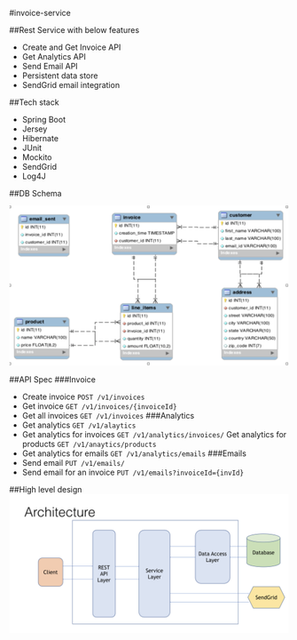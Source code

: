 #invoice-service

##Rest Service with below features
- Create and Get Invoice API
- Get Analytics API
- Send Email API
- Persistent data store
- SendGrid email integration 

##Tech stack
- Spring Boot
- Jersey
- Hibernate
- JUnit
- Mockito
- SendGrid
- Log4J

##DB Schema

![DB schema](/images/invoice-erd.png)

##API Spec
###Invoice
- Create invoice `POST /v1/invoices`
- Get invoice `GET /v1/invoices/{invoiceId}`
- Get all invoices `GET /v1/invoices`
###Analytics
- Get analytics `GET /v1/alaytics`
- Get analytics for invoices `GET /v1/analytics/invoices/`
Get analytics for products 	`GET /v1/anaytics/products`
- Get analytics for emails 	`GET /v1/analytics/emails`
###Emails
- Send email `PUT /v1/emails/`
- Send email for an invoice `PUT /v1/emails?invoiceId={invId}`

##High level design
![Architecture](/images/architecture.png)
